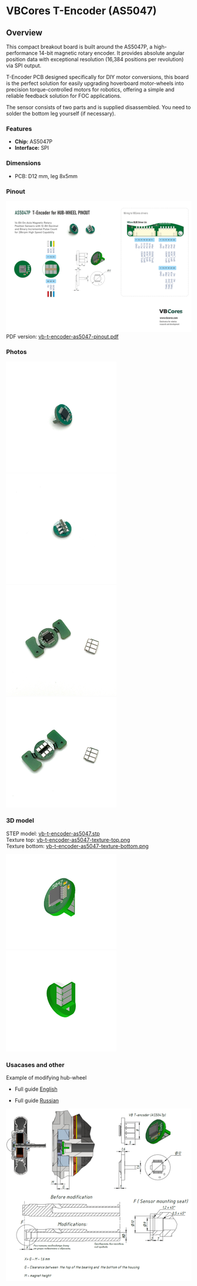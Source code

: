 # VBCores T-Encoder (AS5047)
## Overview
This compact breakout board is built around the AS5047P, a high-performance 14-bit magnetic rotary encoder. It provides absolute angular position data with exceptional resolution (16,384 positions per revolution) via SPI output.

T-Encoder PCB designed specifically for DIY motor conversions, this board is the perfect solution for easily upgrading hoverboard motor-wheels into precision torque-controlled motors for robotics, offering a simple and reliable feedback solution for FOC applications.

The sensor consists of two parts and is supplied disassembled. You need to solder the bottom leg yourself (if necessary).

### Features
- **Chip:** AS5047P
- **Interface:** SPI


### Dimensions
- PCB: D12 mm, leg 8x5mm


### Pinout
![VBCores SBUS-HID](vb-t-encoder-as5047-pinout.png)
PDF version: [vb-t-encoder-as5047-pinout.pdf](vb-t-encoder-as5047-pinout.pdf)



### Photos
<p float="left">
<img src="vb-t-encoder-as5047-1.jpg" width="300">
<img src="vb-t-encoder-as5047-2.jpg" width="300">
<img src="vb-t-encoder-as5047-3.jpg" width="300">
<img src="vb-t-encoder-as5047-4.jpg" width="300">
</p>

### 3D model
STEP model: [vb-t-encoder-as5047.stp](vb-t-encoder-as5047.stp)
<br>
Texture top: [vb-t-encoder-as5047-texture-top.png](vb-t-encoder-as5047-texture-top.png)
<br>
Texture bottom: [vb-t-encoder-as5047-texture-bottom.png](vb-t-encoder-as5047-texture-bottom.png)

<p float="left">
<img src="vb-t-encoder-as5047-render-1.png" width="300">
<img src="vb-t-encoder-as5047-render-2.png" width="300">

</p>

### Usacases and other

Example of modifying hub-wheel

- Full guide [English](https://voltbro.gitbook.io/en-vbcores/example-projects/motor-wheel-upgrade) 

- Full guide [Russian](https://voltbro.gitbook.io/vbcores/tutorials/peredelka-datchika-motor-kolesa) 

![Hub wheel update with as5047](cases/shaft-modify.png)

